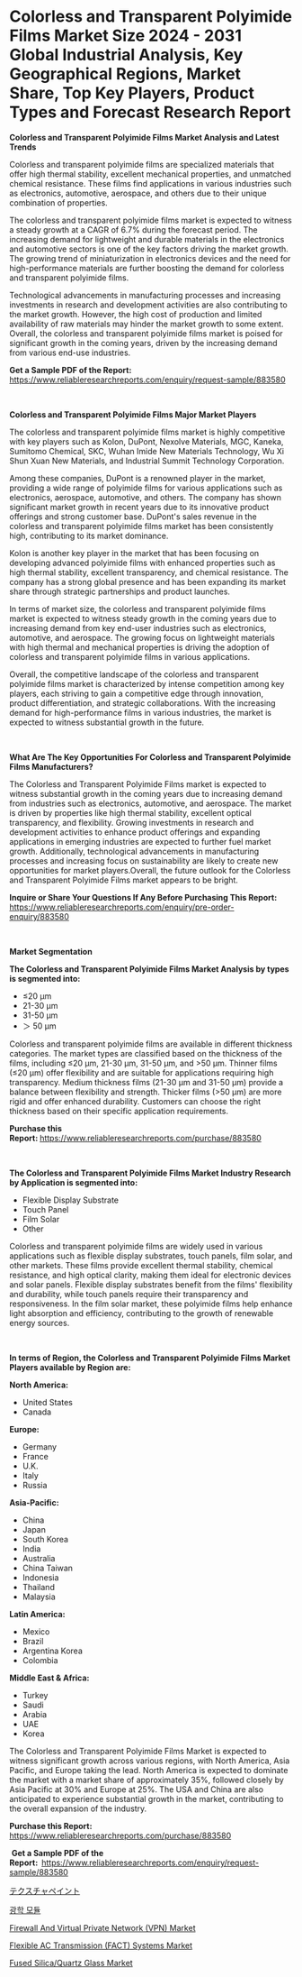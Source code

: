 <p><h1>Colorless and Transparent Polyimide Films Market Size 2024 - 2031 Global Industrial Analysis, Key Geographical Regions, Market Share, Top Key Players, Product Types and Forecast Research Report</h1></p><p><strong>Colorless and Transparent Polyimide Films Market Analysis and Latest Trends</strong></p>
<p><p>Colorless and transparent polyimide films are specialized materials that offer high thermal stability, excellent mechanical properties, and unmatched chemical resistance. These films find applications in various industries such as electronics, automotive, aerospace, and others due to their unique combination of properties.</p><p>The colorless and transparent polyimide films market is expected to witness a steady growth at a CAGR of 6.7% during the forecast period. The increasing demand for lightweight and durable materials in the electronics and automotive sectors is one of the key factors driving the market growth. The growing trend of miniaturization in electronics devices and the need for high-performance materials are further boosting the demand for colorless and transparent polyimide films.</p><p>Technological advancements in manufacturing processes and increasing investments in research and development activities are also contributing to the market growth. However, the high cost of production and limited availability of raw materials may hinder the market growth to some extent. Overall, the colorless and transparent polyimide films market is poised for significant growth in the coming years, driven by the increasing demand from various end-use industries.</p></p>
<p><strong>Get a Sample PDF of the Report:&nbsp;</strong> <a href="https://www.reliableresearchreports.com/enquiry/request-sample/883580">https://www.reliableresearchreports.com/enquiry/request-sample/883580</a></p>
<p>&nbsp;</p>
<p><strong>Colorless and Transparent Polyimide Films Major Market Players</strong></p>
<p><p>The colorless and transparent polyimide films market is highly competitive with key players such as Kolon, DuPont, Nexolve Materials, MGC, Kaneka, Sumitomo Chemical, SKC, Wuhan Imide New Materials Technology, Wu Xi Shun Xuan New Materials, and Industrial Summit Technology Corporation. </p><p>Among these companies, DuPont is a renowned player in the market, providing a wide range of polyimide films for various applications such as electronics, aerospace, automotive, and others. The company has shown significant market growth in recent years due to its innovative product offerings and strong customer base. DuPont's sales revenue in the colorless and transparent polyimide films market has been consistently high, contributing to its market dominance.</p><p>Kolon is another key player in the market that has been focusing on developing advanced polyimide films with enhanced properties such as high thermal stability, excellent transparency, and chemical resistance. The company has a strong global presence and has been expanding its market share through strategic partnerships and product launches.</p><p>In terms of market size, the colorless and transparent polyimide films market is expected to witness steady growth in the coming years due to increasing demand from key end-user industries such as electronics, automotive, and aerospace. The growing focus on lightweight materials with high thermal and mechanical properties is driving the adoption of colorless and transparent polyimide films in various applications.</p><p>Overall, the competitive landscape of the colorless and transparent polyimide films market is characterized by intense competition among key players, each striving to gain a competitive edge through innovation, product differentiation, and strategic collaborations. With the increasing demand for high-performance films in various industries, the market is expected to witness substantial growth in the future.</p></p>
<p>&nbsp;</p>
<p><strong>What Are The Key Opportunities For Colorless and Transparent Polyimide Films Manufacturers?</strong></p>
<p><p>The Colorless and Transparent Polyimide Films market is expected to witness substantial growth in the coming years due to increasing demand from industries such as electronics, automotive, and aerospace. The market is driven by properties like high thermal stability, excellent optical transparency, and flexibility. Growing investments in research and development activities to enhance product offerings and expanding applications in emerging industries are expected to further fuel market growth. Additionally, technological advancements in manufacturing processes and increasing focus on sustainability are likely to create new opportunities for market players.Overall, the future outlook for the Colorless and Transparent Polyimide Films market appears to be bright.</p></p>
<p><strong>Inquire or Share Your Questions If Any Before Purchasing This Report:</strong> <a href="https://www.reliableresearchreports.com/enquiry/pre-order-enquiry/883580">https://www.reliableresearchreports.com/enquiry/pre-order-enquiry/883580</a></p>
<p>&nbsp;</p>
<p><strong>Market Segmentation</strong></p>
<p><strong>The Colorless and Transparent Polyimide Films Market Analysis by types is segmented into:</strong></p>
<p><ul><li>≤20 μm</li><li>21-30 μm</li><li>31-50 μm</li><li>＞ 50 μm</li></ul></p>
<p><p>Colorless and transparent polyimide films are available in different thickness categories. The market types are classified based on the thickness of the films, including ≤20 μm, 21-30 μm, 31-50 μm, and >50 μm. Thinner films (≤20 μm) offer flexibility and are suitable for applications requiring high transparency. Medium thickness films (21-30 μm and 31-50 μm) provide a balance between flexibility and strength. Thicker films (>50 μm) are more rigid and offer enhanced durability. Customers can choose the right thickness based on their specific application requirements.</p></p>
<p><strong>Purchase this Report:&nbsp;</strong><a href="https://www.reliableresearchreports.com/purchase/883580">https://www.reliableresearchreports.com/purchase/883580</a></p>
<p>&nbsp;</p>
<p><strong>The Colorless and Transparent Polyimide Films Market Industry Research by Application is segmented into:</strong></p>
<p><ul><li>Flexible Display Substrate</li><li>Touch Panel</li><li>Film Solar</li><li>Other</li></ul></p>
<p><p>Colorless and transparent polyimide films are widely used in various applications such as flexible display substrates, touch panels, film solar, and other markets. These films provide excellent thermal stability, chemical resistance, and high optical clarity, making them ideal for electronic devices and solar panels. Flexible display substrates benefit from the films' flexibility and durability, while touch panels require their transparency and responsiveness. In the film solar market, these polyimide films help enhance light absorption and efficiency, contributing to the growth of renewable energy sources.</p></p>
<p>&nbsp;</p>
<p><strong>In terms of Region, the Colorless and Transparent Polyimide Films Market Players available by Region are:</strong></p>
<p>
    <p> <strong> North America: </strong>
        <ul>
            <li>United States</li>
            <li>Canada</li>
        </ul>
        </p> 
    <p> <strong> Europe: </strong>
        <ul>
            <li>Germany</li>
            <li>France</li>
            <li>U.K.</li>
            <li>Italy</li>
            <li>Russia</li>
        </ul>
        </p> 
    <p> <strong> Asia-Pacific: </strong>
        <ul>
            <li>China</li>
            <li>Japan</li>
            <li>South Korea</li>
            <li>India</li>
            <li>Australia</li>
            <li>China Taiwan</li>
            <li>Indonesia</li>
            <li>Thailand</li>
            <li>Malaysia</li>
        </ul>
        </p> 
    <p> <strong> Latin America: </strong>
        <ul>
            <li>Mexico</li>
            <li>Brazil</li>
            <li>Argentina Korea</li>
            <li>Colombia</li>
        </ul>
        </p> 
    <p> <strong> Middle East & Africa: </strong>
        <ul>
            <li>Turkey</li>
            <li>Saudi</li>
            <li>Arabia</li>
            <li>UAE</li>
            <li>Korea</li>
        </ul>
    </p>
    </p>
<p><p>The Colorless and Transparent Polyimide Films Market is expected to witness significant growth across various regions, with North America, Asia Pacific, and Europe taking the lead. North America is expected to dominate the market with a market share of approximately 35%, followed closely by Asia Pacific at 30% and Europe at 25%. The USA and China are also anticipated to experience substantial growth in the market, contributing to the overall expansion of the industry.</p></p>
<p><strong>Purchase this Report: </strong><a href="https://www.reliableresearchreports.com/purchase/883580">https://www.reliableresearchreports.com/purchase/883580</a></p>
<p>&nbsp;<strong>Get a Sample PDF of the Report:&nbsp;&nbsp;</strong><a href="https://www.reliableresearchreports.com/enquiry/request-sample/883580">https://www.reliableresearchreports.com/enquiry/request-sample/883580</a></p>
<p><strong></strong></p>
<p><p><a href="https://github.com/efcvopdgkdx128/Market-Research-Report-List-1/blob/main/5290332194750.md">テクスチャペイント</a></p><p><a href="https://github.com/bunxhcci35271755/Market-Research-Report-List-1/blob/main/9894741194472.md">광학 모듈</a></p><p><a href="https://issuu.com/reportprime-2/docs/firewall-and-virtual-private-network-vpn-market-si">Firewall And Virtual Private Network (VPN) Market</a></p><p><a href="https://issuu.com/reportprime-2/docs/flexible-ac-transmission-fact-systems-market-size-">Flexible AC Transmission (FACT) Systems Market</a></p><p><a href="https://github.com/Chiragrp22/Market-Research-Report-List-3/blob/main/fused-silicaquartz-glass-market.md">Fused Silica/Quartz Glass Market</a></p></p>